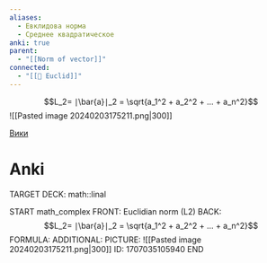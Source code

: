 ```yaml
---
aliases:
  - Евклидова норма
  - Среднее квадратическое
anki: true
parent:
  - "[[Norm of vector]]"
connected:
  - "[[👤 Euclid]]"
---
```



$$L_2= ∣\bar{a}∣_2 = \sqrt{a_1^2 + a_2^2 + ... + a_n^2}$$
![[Pasted image 20240203175211.png|300]]

[Вики](https://ru.wikipedia.org/wiki/%D0%A1%D1%80%D0%B5%D0%B4%D0%BD%D0%B5%D0%B5_%D0%BA%D0%B2%D0%B0%D0%B4%D1%80%D0%B0%D1%82%D0%B8%D1%87%D0%B5%D1%81%D0%BA%D0%BE%D0%B5)
# Anki
TARGET DECK: math::linal

START
math_complex
FRONT: Euclidian norm (L2)
BACK: $$L_2= ∣\bar{a}∣_2 = \sqrt{a_1^2 + a_2^2 + ... + a_n^2}$$
FORMULA: 
ADDITIONAL:
PICTURE: ![[Pasted image 20240203175211.png|300]]
ID: 1707035105940
END